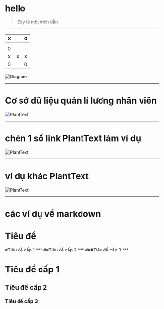 # hello
> Đây là một trích dẫn
***
| X | - | 0 |
|-------|-------|-------|
|   |  |  | 
| 0 |  |  |
| X | X | X |
| 0 |  | 0 |
![Diagram](http://www.plantuml.com/plantuml/png/encoded-diagram-text)
***
# Cơ sở dữ liệu quản lí lương nhân viên
![PlantText](https://www.planttext.com/api/plantuml/png/b5JHIW9157tVhvZ7XFO7H4GqA2YMGkdrCcsoCxHUpPsDf7g87Y8Yo3_Gf8S2mOUUTXzyMF4_vWlwXMP6CpDRzMdOkVVSS-RSmtx6mq8WQ5E4DTzoVHe4n6792y85JzwHN5c4sAIMzC0vpXAEmdmBLSgIicXozCn5Wuq7uovw89YCtrnrK6GWwabNzHqk52i_HGKcn5NNJ_ZTLJ5DfgUYMxOoreqrLPOooIZDvUX989hK5Vcy6UtBwBLLOhp2PJGKMvcPwDb8XyceZw0QubjroAZBePHyQ8uMgLwAAfwkvbs7Q5V6VGv78ONYU132w5antkFQ53OPjMNyI46xzJ1d_ZhS9HQsP7o7iC_gCkeXE9vUyLxIGMy31NhjW0RADFHN108Pjq4a7Gvd4v9DDPPt3g2eWHxu4oLJRrsreORPa_Wt92gXqu1kBuOnDO0cNFE1j-ryQc3JNCfTstPge5QZbwTaDIvjmt_UjypgxCHcWiPd8fYMJCv3QXLKElJFuGi00F__0m00)
***
# chèn 1 số link PlantText làm ví dụ
![PlantText](https://www.planttext.com/api/plantuml/png/X94zJWCn48NxESLeAq1oGHkb24eA8b4X96fhTvGTnPvPURn4278o2ewKAyJBxeAG-Edyv6_UU_QStjvNbdtAVGm0jcV1f4O0cNCWlAVWCwjOovsXmtNmPhXXlqi-0a0zwWE5mBB35q34hMHyP6dqO8DyKcxmJklzGqiRrNHn2STvyAOhoP4aJ_fM-v8zdjSQOo-p6Wtdl683y9cwV7NbJjoNtQAKQ2bnzbBJ3-3a_H_sKUSNgBgkyChrdSCgUdckfeQBmRjJu-7N_g279tndOKNIb2sS0G00__y30000)
***
# ví dụ khác PlantText
![PlantText](https://www.planttext.com/api/plantuml/png/Z5BBJiCm4BpxArPxJYMWSGASMWd12Iuv8TI3IrTj8V5QZYcAgduP1pw9Ny0sZoJ80dpnOyOpksE_lRpEMgUiUsXP2x4N06Y8JKq8vt3djs7iFsSFQjL42A-LVSGCUaIj8p0z7XxURrqNwJVq3BSShlIWsR0cx6t6Lf7YEXCOk65lcuqn_TGioGRqj2WdSdfqXWF28VjRjU7bjlv5jyWBa59ESbcK8-tlzKByS4j5DM-wL58dUJAf2z8xRp_CYLmRdmEmCkoy5buHMw_YLvUMLlYlCYf7EqeLKifa8PNICDThglchzu--5-8Wn8pqAloPTm000F__0m00)
***
# các ví dụ về markdown
# Tiêu đề
#Tiêu đề cấp 1 ***
##Tiêu đề cấp 2 ***
###Tiêu đề cấp 3 ***


# Tiêu đề cấp 1
## Tiêu đề cấp 2
### Tiêu đề cấp 3
